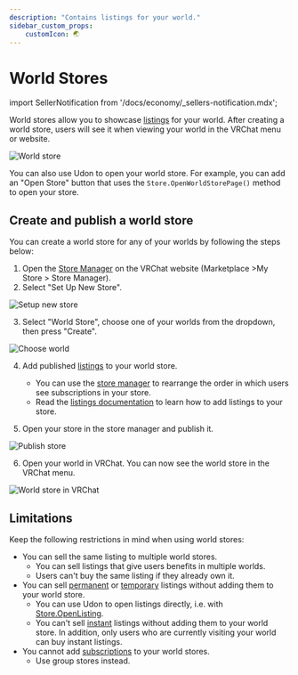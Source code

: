 ```yaml
---
description: "Contains listings for your world."
sidebar_custom_props:
    customIcon: 🌏
---
```


# World Stores

import SellerNotification from '/docs/economy/_sellers-notification.mdx';

<SellerNotification/>

World stores allow you to showcase [listings](/economy/listings) for your world. After creating a world store, users will see it when viewing your world in the VRChat menu or website. 

![World store](/img/economy/stores/world-store/world-store.png "A world store in VRChat.")

You can also use Udon to open your world store. For example, you can add an "Open Store" button that uses the `Store.OpenWorldStorePage()` method to open your store.
## Create and publish a world store

You can create a world store for any of your worlds by following the steps below:

1. Open the [Store Manager](https://vrchat.com/home/marketplace/storefront/stores) on the VRChat website (Marketplace >My Store > Store Manager).
2. Select "Set Up New Store".

![Setup new store](/img/economy/stores/world-store/setup-new-store.png "Open the marketplace tab and set up a new store.")

3. Select "World Store", choose one of your worlds from the dropdown, then press "Create".

![Choose world](/img/economy/stores/world-store/choose-world.png "Choose a world for your world store")

4. Add published [listings](/economy/listings) to your world store.
	- You can use the [store manager](https://vrchat.com/home/marketplace/storefront/stores) to rearrange the order in which users see subscriptions in your store. 
	- Read the [listings documentation](https://creators.vrchat.com/economy/listings) to learn how to add listings to your store.

5. Open your store in the store manager and publish it.

![Publish store](/img/economy/stores/world-store/publish.png "Publish your store on the website")

6. Open your world in VRChat. You can now see the world store in the VRChat menu.

![World store in VRChat](/img/economy/stores/world-store/world-store-in-vrchat.png "View your store in VRChat")

## Limitations

Keep the following restrictions in mind when using world stores:

- You can sell the same listing to multiple world stores.
	- You can sell listings that give users benefits in multiple worlds.
	- Users can't buy the same listing if they already own it.
- You can sell [permanent](/economy/listings#%EF%B8%8Fpermanent) or [temporary](/economy/listings#temporary) listings without adding them to your world store. 
	- You can use Udon to open listings directly, i.e. with [Store.OpenListing](/economy/sdk/udon-documentation#storeopenlisting).
	- You can't sell [instant](/economy/listings#instant) listings without adding them to your world store. In addition, only users who are currently visiting your world can buy instant listings.
- You cannot add [subscriptions](/economy/subscriptions) to your world stores.
	- Use group stores instead.

